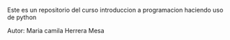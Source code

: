 Este es un repositorio del curso introduccion a programacion haciendo uso de python 

Autor: Maria camila Herrera Mesa 
